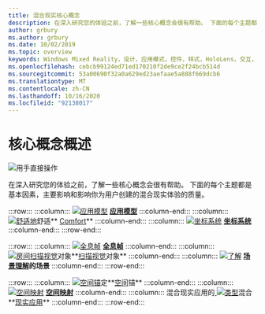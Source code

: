 ```yaml
---
title: 混合现实核心概念
description: 在深入研究您的体验之前，了解一些核心概念会很有帮助。 下面的每个主题都是基本因素，主要影响和影响你为用户创建的混合现实体验的质量。
author: grbury
ms.author: grbury
ms.date: 10/02/2019
ms.topic: overview
keywords: Windows Mixed Reality，设计，应用模式，控件，样式，HoloLens，交互，UX 元素，行为，构建基块
ms.openlocfilehash: cebcb99124ed71ed170210f2de9ce2f24bcb514d
ms.sourcegitcommit: 53a00690f32a0a629ed23aefaae5a888f669dcb6
ms.translationtype: MT
ms.contentlocale: zh-CN
ms.lasthandoff: 10/16/2020
ms.locfileid: "92138017"
---
```

# <a name="core-concepts-overview"></a>核心概念概述

![用手直接操作](images/05_CoreConcepts.png)


在深入研究您的体验之前，了解一些核心概念会很有帮助。 下面的每个主题都是基本因素，主要影响和影响你为用户创建的混合现实体验的质量。 

:::row:::
    :::column:::
        [ ![ 应用模型](images/teleportation-640px.png)](app-model.md) **[应用模型](app-model.md)**
    :::column-end:::
    :::column:::
       [ ![ 舒适地](images/comfort-chart.PNG)](comfort.md)舒适** [Comfort](comfort.md)**
    :::column-end:::
    :::column:::
        [ ![ 坐标系统](images/coordinate-systems.PNG)](coordinate-systems.md) **[坐标系统](coordinate-systems.md)**
    :::column-end:::
:::row-end:::

:::row:::
    :::column:::
        [ ![ 全息帧](images/destinationmars-750px.png)](holographic-frame.md) **[全息帧](holographic-frame.md)**
    :::column-end:::
    :::column:::
        [ ![ 房间扫描视觉](images/sr-mixedworld-140429-8pm-00068-1000px.png)](room-scan-visualization.md)对象**[扫描视觉](room-scan-visualization.md)对象**
    :::column-end:::
    :::column:::
        [ ![ 了解](images/scene-understanding.png)](scene-understanding.md) **[场景理解](scene-understanding.md)的场景**
    :::column-end:::
:::row-end:::

:::row:::
    :::column:::
        [ ![ 空间锚](images/azurespatialanchors.jpg)](spatial-anchors.md)定**[空间](spatial-anchors.md)锚**
    :::column-end:::
    :::column:::
        [ ![ 空间映射](images/surfacereconstruction.jpg)](spatial-mapping.md) **[空间映射](spatial-mapping.md)**
    :::column-end:::
    :::column:::
        混合现实应用的[ ![ 类型](images/enhancedenvironmentapps-640px.jpg)](types-of-mixed-reality-apps.md)混合**[现实应用](types-of-mixed-reality-apps.md)**
    :::column-end:::
:::row-end:::


<br>

<br>

